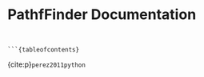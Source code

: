 # PathfFinder Documentation

```{include} ../intro_insert.md


```{tableofcontents}
```

{cite:p}`perez2011python`